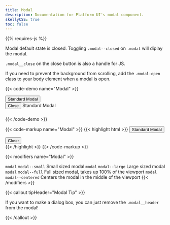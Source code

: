 ```yaml
---
title: Modal
description: Documentation for Platform UI's modal component.
skellyCSS: true
toc: false
---
```


<div class="mb-4">
{{% requires-js %}}
</div>

Modal default state is closed. Toggling `.modal--closed` on `.modal` will diplay the modal.

`.modal__close` on the close button is also a handle for JS.

If you need to prevent the background from scrolling, add the `.modal-open` class to your body element when a modal is open.

{{< code-demo name="Modal" >}}
<div class="block mb-3">
    <button class="button modal__open" data-modal="default-modal">Standard Modal</button>
</div>

<div id="default-modal" class="modal" tabindex="-1">
  <div class="modal__inner">
    <div class="modal__header">
      <button class="button modal__close" data-modal="default-modal">Close <i class="pi-times"></i></button>
      Standard Modal
    </div>
    <div class="modal__content">
      <h3 class="skeleton skeleton--md" role="presentation"></h3>
      <p class="skeleton" data-lines="4" role="presentation"></p>
      <p class="skeleton" data-lines="3" role="presentation"></p>
      <p class="skeleton" data-lines="7" role="presentation"></p>
    </div>
  </div>
</div>
{{< /code-demo >}}

{{< code-markup name="Modal" >}}
{{< highlight html >}}
<button class="button button--lg modal__open" data-modal="default-modal">Standard Modal</button>
<!-- Standard Modal -->
<div id="default-modal" class="modal">
  <div class="modal__inner">
    <div class="modal__header">
      <button class="button modal__close" data-modal="default-modal">
        Close 
        <i class="pi-times"></i>
      </button>
      <!-- Modal Header goes here! -->
    </div>
    <div class="modal__content">
      <!-- Modal content goes here! -->
    </div>
  </div>
</div>
{{< /highlight >}}
{{< /code-markup >}}

{{< modifiers name="Modal" >}}
<tr>
  <td data-label="Base">
    <code>modal</code>
  </td>
  <td data-label="Modifier">
    <code>modal--small</code>
  </td>
  <td data-label="Secondary Modifier">
    <i class="pi-ban" aria-hidden="true"></i>
  </td>
  <td data-label="Data Attribute">
    <i class="pi-ban" aria-hidden="true"></i>
  </td>
  <td data-label="Behavior">
    Small sized modal
  </td>
</tr>
  <td data-label="Base">
    <code>modal</code>
  </td>
  <td data-label="Modifier">
    <code>modal--large</code>
  </td>
  <td data-label="Secondary Modifier">
    <i class="pi-ban" aria-hidden="true"></i>
  </td>
  <td data-label="Data Attribute">
    <i class="pi-ban" aria-hidden="true"></i>
  </td>
  <td data-label="Behavior">
    Large sized modal
  </td>
</tr>
  <td data-label="Base">
    <code>modal</code>
  </td>
  <td data-label="Modifier">
    <code>modal--full</code>
  </td>
  <td data-label="Secondary Modifier">
    <i class="pi-ban" aria-hidden="true"></i>
  </td>
  <td data-label="Data Attribute">
    <i class="pi-ban" aria-hidden="true"></i>
  </td>
  <td data-label="Behavior">
    Full sized modal, takes up 100% of the viewport
  </td>
</tr>
  <td data-label="Base">
    <code>modal</code>
  </td>
  <td data-label="Modifier">
    <code>modal--centered</code>
  </td>
  <td data-label="Secondary Modifier">
    <i class="pi-ban" aria-hidden="true"></i>
  </td>
  <td data-label="Data Attribute">
    <i class="pi-ban" aria-hidden="true"></i>
  </td>
  <td data-label="Behavior">
    Centers the modal in the middle of the viewport
  </td>
</tr>
{{< /modifiers >}}

{{< callout tipHeader="Modal Tip" >}}
  <p>If you want to make a dialog box, you can just remove the <code>.modal__header</code> from the modal!</p>
{{< /callout >}}